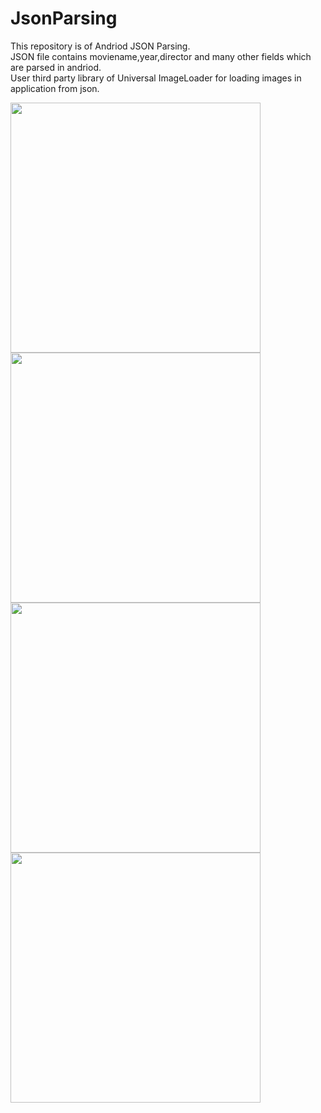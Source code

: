 # JsonParsing

This repository is of Andriod JSON Parsing.</br>
JSON file contains moviename,year,director and many other fields which are parsed in andriod.</br>
User third party library of Universal ImageLoader for loading images in application from json.</br>


 <image height ="400" src = "https://github.com/kru123/JsonParsing/blob/master/json1.png"/>
 </br>
 <image height ="400" src = "https://github.com/kru123/JsonParsing/blob/master/json2.png"/>
 </br>
 <image height ="400" src = "https://github.com/kru123/JsonParsing/blob/master/json3.png"/>
  </br>
 <image height ="400" src = "https://github.com/kru123/JsonParsing/blob/master/json4.png"/>
 </br>
